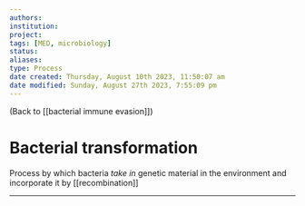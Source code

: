 ```yaml
---
authors: 
institution: 
project: 
tags: [MED, microbiology]
status: 
aliases: 
type: Process
date created: Thursday, August 10th 2023, 11:50:07 am
date modified: Sunday, August 27th 2023, 7:55:09 pm
---
```


(Back to [[bacterial immune evasion]])

# Bacterial transformation

Process by which bacteria _take in_ genetic material in the environment and incorporate it by [[recombination]]

---
